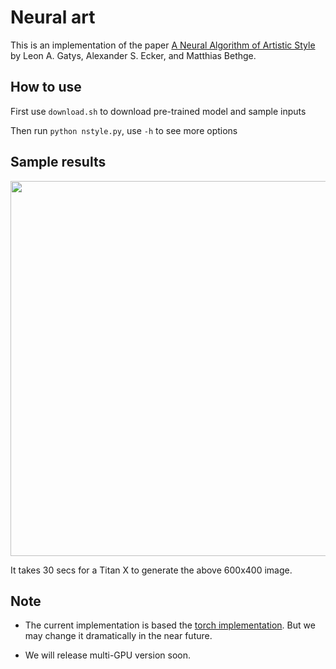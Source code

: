 # Neural art

This is an implementation of the paper
[A Neural Algorithm of Artistic Style](http://arxiv.org/abs/1508.06576) by Leon
A. Gatys, Alexander S. Ecker, and Matthias Bethge.

## How to use

First use `download.sh` to download pre-trained model and sample inputs

Then run `python nstyle.py`, use `-h` to see more options

## Sample results

<img src=https://github.com/dmlc/web-data/raw/master/mxnet/neural-style/output/4343_starry_night.jpg width=600px>

It takes 30 secs for a Titan X to generate the above 600x400 image.

## Note

* The current implementation is based the
  [torch implementation](https://github.com/jcjohnson/neural-style). But we may
  change it dramatically in the near future.

* We will release multi-GPU version soon.
